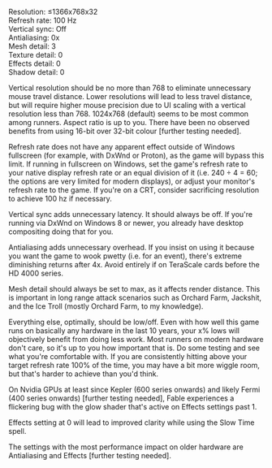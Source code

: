 Resolution: ≤1366x768x32<br>
Refresh rate: 100 Hz<br>
Vertical sync: Off<br>
Antialiasing: 0x<br>
Mesh detail: 3<br>
Texture detail: 0<br>
Effects detail: 0<br>
Shadow detail: 0<br>

Vertical resolution should be no more than 768 to eliminate unnecessary mouse travel distance. Lower resolutions will lead to less travel distance, but will require higher mouse precision due to UI scaling with a vertical resolution less than 768. 1024x768 (default) seems to be most common among runners. Aspect ratio is up to you. There have been no observed benefits from using 16-bit over 32-bit colour [further testing needed].

Refresh rate does not have any apparent effect outside of Windows fullscreen (for example, with DxWnd or Proton), as the game will bypass this limit. If running in fullscreen on Windows, set the game's refresh rate to your native display refresh rate or an equal division of it (i.e. 240 ÷ 4 = 60; the options are very limited for modern displays), or adjust your monitor's refresh rate to the game. If you're on a CRT, consider sacrificing resolution to achieve 100 hz if necessary.

Vertical sync adds unnecessary latency. It should always be off. If you're running via DxWnd on Windows 8 or newer, you already have desktop compositing doing that for you.

Antialiasing adds unnecessary overhead. If you insist on using it because you want the game to wook pwetty (i.e. for an event), there's extreme diminishing returns after 4x. Avoid entirely if on TeraScale cards before the HD 4000 series.

Mesh detail should always be set to max, as it affects render distance. This is important in long range attack scenarios such as Orchard Farm, Jackshit, and the Ice Troll (mostly Orchard Farm, to my knowledge).

Everything else, optimally, should be low/off. Even with how well this game runs on basically any hardware in the last 10 years, your x% lows will objectively benefit from doing less work. Most runners on modern hardware don't care, so it's up to you how important that is. Do some testing and see what you're comfortable with. If you are consistently hitting above your target refresh rate 100% of the time, you may have a bit more wiggle room, but that's harder to achieve than you'd think.

On Nvidia GPUs at least since Kepler (600 series onwards) and likely Fermi (400 series onwards) [further testing needed], Fable experiences a flickering bug with the glow shader that's active on Effects settings past 1.

Effects setting at 0 will lead to improved clarity while using the Slow Time spell.

The settings with the most performance impact on older hardware are Antialiasing and Effects [further testing needed].

